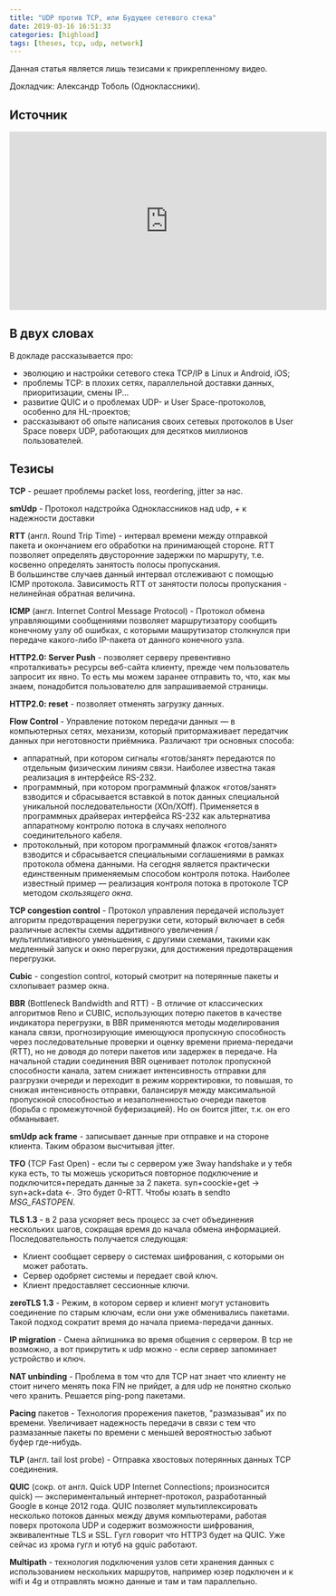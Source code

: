 ```yaml
---
title: "UDP против TCP, или Будущее сетевого стека"
date: 2019-03-16 16:51:33
categories: [highload]
tags: [theses, tcp, udp, network]
---
```


Данная статья является лишь тезисами к прикрепленному видео.

Докладчик: Александр Тоболь (Одноклассники).
## Источник

<iframe width="560" height="315" src="https://www.youtube.com/embed/aXYJlizk3CQ" frameborder="0" allow="accelerometer; autoplay; encrypted-media; gyroscope; picture-in-picture" allowfullscreen></iframe>

## В двух словах

В докладе рассказывается про:
- эволюцию и настройки сетевого стека TCP/IP в Linux и Android, iOS;
- проблемы TCP: в плохих сетях, параллельной доставки данных, приоритизации, смены IP...
- развитие QUIC и о проблемах UDP- и User Space-протоколов, особенно для HL-проектов;
- рассказывают об опыте написания своих сетевых протоколов в User Space поверх UDP, работающих для десятков миллионов пользователей.

## Тезисы
**TCP** - решает проблемы packet loss, reordering, jitter за нас.

**smUdp** - Протокол надстройка Одноклассников над udp, + к надежности доставки

**RTT** (англ. Round Trip Time) - интервал времени между отправкой пакета и окончанием его обработки на принимающей стороне. 
RTT позволяет определять двусторонние задержки по маршруту, т.е. косвенно определять занятость полосы пропускания.  
В большинстве случаев данный интервал отслеживают с помощью ICMP протокола. 
Зависимость RTT от занятости полосы пропускания - нелинейная обратная величина. 

**ICMP** (англ. Internet Control Message Protocol) - Протокол обмена управляющими сообщениями позволяет маршрутизатору сообщить конечному узлу 
об ошибках, с которыми машрутизатор столкнулся при передаче какого-либо IP-пакета от данного конечного узла.

**HTTP2.0: Server Push** - позволяет серверу превентивно «проталкивать» ресурсы веб-сайта клиенту, прежде чем пользователь запросит их явно.
То есть мы можем заранее отправить то, что, как мы знаем, понадобится пользователю для запрашиваемой страницы.

**HTTP2.0: reset** - позволяет отменять загрузку данных.

**Flow Control** - Управление потоком передачи данных — в компьютерных сетях, механизм, 
который притормаживает передатчик данных при неготовности приёмника.
Различают три основных способа:
- аппаратный, при котором сигналы «готов/занят» передаются по отдельным физическим линиям связи. 
Наиболее известна такая реализация в интерфейсе RS-232.
- программный, при котором программный флажок «готов/занят» взводится и сбрасывается вставкой в поток данных специальной 
уникальной последовательности (XOn/XOff). 
Применяется в программных драйверах интерфейса RS-232 как альтернатива аппаратному контролю потока в случаях неполного 
соединительного кабеля.
- протокольный, при котором программный флажок «готов/занят» взводится и сбрасывается специальными соглашениями в 
рамках протокола обмена данными. На сегодня является практически единственным применяемым способом контроля потока. 
Наиболее известный пример — реализация контроля потока в протоколе TCP методом *скользящего окна*.

**TCP congestion control** - Протокол управления передачей использует алгоритм предотвращения перегрузки сети, 
который включает в себя различные аспекты схемы аддитивного увеличения / мультипликативного уменьшения, с другими схемами, 
такими как медленный запуск и окно перегрузки, для достижения предотвращения перегрузки.

**Cubic** - congestion control, который смотрит на потерянные пакеты и схлопывает размер окна.

**BBR** (Bottleneck Bandwidth and RTT) - В отличие от классических алгоритмов Reno и CUBIC, 
использующих потерю пакетов в качестве индикатора перегрузки, в BBR применяются методы моделирования канала связи, 
прогнозирующие имеющуюся пропускную способность через последовательные проверки и оценку времени приема-передачи (RTT), 
но не доводя до потери пакетов или задержек в передаче. На начальной стадии соединения BBR оценивает потолок пропускной 
способности канала, затем снижает интенсивность отправки для разгрузки очереди и переходит в режим корректировки, то повышая, 
то снижая интенсивность отправки, балансируя между максимальной пропускной способностью и незаполненностью очереди пакетов 
(борьба с промежуточной буферизацией). Но он боится jitter, т.к. он его обманывает.

**smUdp ack frame** - записывает данные при отправке и на стороне клиента. Таким образом высчитывая jitter.

**TFO** (TCP Fast Open) - если ты с сервером уже 3way handshake и у тебя кука есть, то ты можешь ускориться повторное подключение и
подключится+передать данные за 2 пакета. syn+coockie+get -> syn+ack+data <-. Это будет 0-RTT. Чтобы юзать в sendto *MSG_FASTOPEN*.

**TLS 1.3** - в 2 раза ускоряет весь процесс за счет объединения нескольких шагов, сокращая время до начала обмена информацией. 
Последовательность получается следующая:
- Клиент сообщает серверу о системах шифрования, с которыми он может работать.
- Сервер одобряет системы и передает свой ключ.
- Клиент предоставляет сессионные ключи.

**zeroTLS 1.3** - Режим, в котором сервер и клиент могут установить соединение по старым ключам, если они уже обменивались пакетами. 
Такой подход сократит время до начала приема-передачи данных.

**IP migration** - Смена айпишника во время общения с сервером. В tcp не возможно, а вот прикрутить к udp можно - если
сервер запоминает устройство и ключ.

**NAT unbinding** - Проблема в том что для TCP нат знает что клиенту не стоит ничего менять пока FIN не прийдет, а для
udp не понятно сколько чего хранить. Решается ping-pong пакетами.

**Pacing** пакетов - Технология прорежения пакетов, "размазывая" их по времени. Увеличивает надежность передачи в связи с тем
что размазанные пакеты по времени с меньшей вероятностью забьют буфер где-нибудь.

**TLP** (англ. tail lost probe) - Отправка хвостовых потерянных данных TCP соединения.

**QUIC** (сокр. от англ. Quick UDP Internet Connections; произносится quick) — экспериментальный интернет-протокол, разработанный Google в конце 2012 года.
QUIC позволяет мультиплексировать несколько потоков данных между двумя компьютерами, работая поверх протокола UDP и содержит возможности шифрования, эквивалентные TLS и SSL. 
Гугл говорит что HTTP3 будет на QUIC. Уже сейчас из хрома гугл и ютуб на gquic работают.

**Multipath** - технология подключения узлов сети хранения данных с использованием нескольких маршрутов, например юзер подключен
и к wifi и 4g и отправлять можно данные и там и там параллельно.